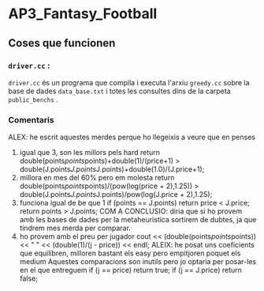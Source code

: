 # AP3_Fantasy_Football
## Coses que funcionen
### `driver.cc` :
`driver.cc` és un programa que compila i executa l'arxiu `greedy.cc` sobre la base de dades `data_base.txt` i totes les consultes dins de la carpeta `public_benchs` .
### Comentaris
ALEX: he escrit aquestes merdes perque ho llegeixis a veure que en penses
1. igual que 3, son les millors pels hard
return double(points*points*points)+double(1)/(price+1) > double(J.points*J.points*J.points)+double(1.0)/(J.price+1);
2. millora en mes del 60% pero em molesta
return double(points*points*points)/(pow(log(price + 2),1.25)) > double(J.points*J.points*J.points)/pow(log(J.price + 2),1.25);
3. funciona igual de be que 1
if (points == J.points) return price < J.price;
return points > J.points;
COM A CONCLUSIO: diria que si ho provem amb les bases de dades per la
                    metaheuristica sortirem de dubtes, ja que tindrem mes
                    merda per comparar.
4. ho provem amb el preu per jugador
cout << (double(points*points*points)) << " " << (double(1)/(j - price)) << endl;
ALEIX: he posat uns coeficients que equilibren, milloren bastant els easy pero empitjoren poquet els medium
Aquestes comparacions son inutils pero jo optaria per posar-les en el que entreguem
if (j == price) return true;
if (j == J.price) return false;
